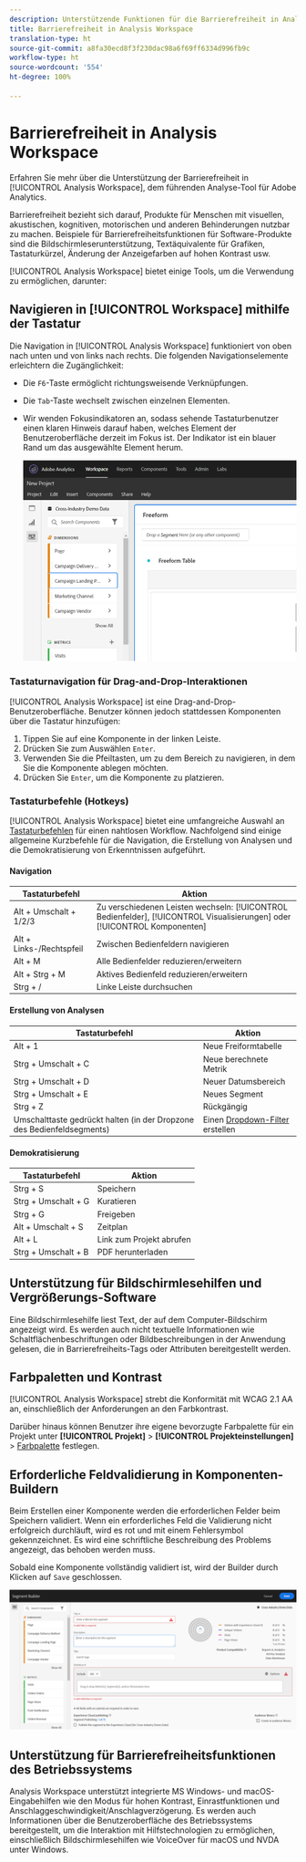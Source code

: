 ```yaml
---
description: Unterstützende Funktionen für die Barrierefreiheit in Analysis Workspace
title: Barrierefreiheit in Analysis Workspace
translation-type: ht
source-git-commit: a8fa30ecd8f3f230dac98a6f69ff6334d996fb9c
workflow-type: ht
source-wordcount: '554'
ht-degree: 100%

---
```



# Barrierefreiheit in Analysis Workspace

Erfahren Sie mehr über die Unterstützung der Barrierefreiheit in [!UICONTROL Analysis Workspace], dem führenden Analyse-Tool für Adobe Analytics.

Barrierefreiheit bezieht sich darauf, Produkte für Menschen mit visuellen, akustischen, kognitiven, motorischen und anderen Behinderungen nutzbar zu machen. Beispiele für Barrierefreiheitsfunktionen für Software-Produkte sind die Bildschirmleserunterstützung, Textäquivalente für Grafiken, Tastaturkürzel, Änderung der Anzeigefarben auf hohen Kontrast usw.

[!UICONTROL Analysis Workspace] bietet einige Tools, um die Verwendung zu ermöglichen, darunter:

## Navigieren in [!UICONTROL Workspace] mithilfe der Tastatur

Die Navigation in [!UICONTROL Analysis Workspace] funktioniert von oben nach unten und von links nach rechts. Die folgenden Navigationselemente erleichtern die Zugänglichkeit:

* Die `F6`-Taste ermöglicht richtungsweisende Verknüpfungen.
* Die `Tab`-Taste wechselt zwischen einzelnen Elementen.
* Wir wenden Fokusindikatoren an, sodass sehende Tastaturbenutzer einen klaren Hinweis darauf haben, welches Element der Benutzeroberfläche derzeit im Fokus ist. Der Indikator ist ein blauer Rand um das ausgewählte Element herum.

   ![Fokusindikator](assets/focus-indicator.png)

### Tastaturnavigation für Drag-and-Drop-Interaktionen

[!UICONTROL Analysis Workspace] ist eine Drag-and-Drop-Benutzeroberfläche. Benutzer können jedoch stattdessen Komponenten über die Tastatur hinzufügen:

1. Tippen Sie auf eine Komponente in der linken Leiste.
1. Drücken Sie zum Auswählen `Enter`.
1. Verwenden Sie die Pfeiltasten, um zu dem Bereich zu navigieren, in dem Sie die Komponente ablegen möchten.
1. Drücken Sie `Enter`, um die Komponente zu platzieren.

### Tastaturbefehle (Hotkeys)

[!UICONTROL Analysis Workspace] bietet eine umfangreiche Auswahl an [Tastaturbefehlen](https://docs.adobe.com/content/help/de-DE/analytics/analyze/analysis-workspace/build-workspace-project/fa-shortcut-keys.html) für einen nahtlosen Workflow. Nachfolgend sind einige allgemeine Kurzbefehle für die Navigation, die Erstellung von Analysen und die Demokratisierung von Erkenntnissen aufgeführt.

#### Navigation

| Tastaturbefehl | Aktion |
|---|---|
| Alt + Umschalt + 1/2/3 | Zu verschiedenen Leisten wechseln: [!UICONTROL Bedienfelder], [!UICONTROL Visualisierungen] oder [!UICONTROL Komponenten] |
| Alt + Links-/Rechtspfeil | Zwischen Bedienfeldern navigieren |
| Alt + M | Alle Bedienfelder reduzieren/erweitern |
| Alt + Strg + M | Aktives Bedienfeld reduzieren/erweitern |
| Strg + / | Linke Leiste durchsuchen |

#### Erstellung von Analysen

| Tastaturbefehl | Aktion |
|---|---|
| Alt + 1 | Neue Freiformtabelle |
| Strg + Umschalt + C | Neue berechnete Metrik |
| Strg + Umschalt + D | Neuer Datumsbereich |
| Strg + Umschalt + E | Neues Segment |
| Strg + Z | Rückgängig |
| Umschalttaste gedrückt halten (in der Dropzone des Bedienfeldsegments) | Einen [Dropdown-Filter](https://docs.adobe.com/content/help/en/analytics-learn/tutorials/analysis-workspace/using-panels/using-drop-down-filters.html) erstellen |

#### Demokratisierung

| Tastaturbefehl | Aktion |
|---|---|
| Strg + S | Speichern |
| Strg + Umschalt + G | Kuratieren |
| Strg + G | Freigeben |
| Alt + Umschalt + S | Zeitplan |
| Alt + L | Link zum Projekt abrufen |
| Strg + Umschalt + B | PDF herunterladen |

## Unterstützung für Bildschirmlesehilfen und Vergrößerungs-Software

Eine Bildschirmlesehilfe liest Text, der auf dem Computer-Bildschirm angezeigt wird. Es werden auch nicht textuelle Informationen wie Schaltflächenbeschriftungen oder Bildbeschreibungen in der Anwendung gelesen, die in Barrierefreiheits-Tags oder Attributen bereitgestellt werden.

## Farbpaletten und Kontrast

[!UICONTROL Analysis Workspace] strebt die Konformität mit WCAG 2.1 AA an, einschließlich der Anforderungen an den Farbkontrast.

Darüber hinaus können Benutzer ihre eigene bevorzugte Farbpalette für ein Projekt unter **[!UICONTROL Projekt]** > **[!UICONTROL Projekteinstellungen]** > [Farbpalette](https://docs.adobe.com/content/help/de-DE/analytics/analyze/analysis-workspace/build-workspace-project/color-palettes.html) festlegen.

## Erforderliche Feldvalidierung in Komponenten-Buildern

Beim Erstellen einer Komponente werden die erforderlichen Felder beim Speichern validiert. Wenn ein erforderliches Feld die Validierung nicht erfolgreich durchläuft, wird es rot und mit einem Fehlersymbol gekennzeichnet. Es wird eine schriftliche Beschreibung des Problems angezeigt, das behoben werden muss.

Sobald eine Komponente vollständig validiert ist, wird der Builder durch Klicken auf `Save` geschlossen.

![Fehlervalidierung](assets/error-validation.png)

## Unterstützung für Barrierefreiheitsfunktionen des Betriebssystems

Analysis Workspace unterstützt integrierte MS Windows- und macOS-Eingabehilfen wie den Modus für hohen Kontrast, Einrastfunktionen und Anschlaggeschwindigkeit/Anschlagverzögerung. Es werden auch Informationen über die Benutzeroberfläche des Betriebssystems bereitgestellt, um die Interaktion mit Hilfstechnologien zu ermöglichen, einschließlich Bildschirmlesehilfen wie VoiceOver für macOS und NVDA unter Windows.